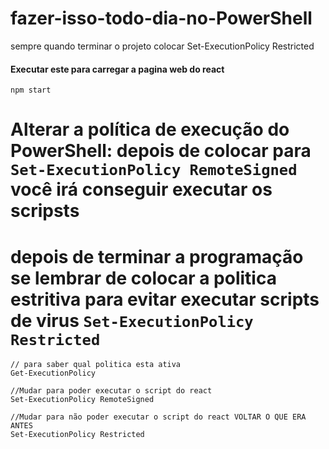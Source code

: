# fazer-isso-todo-dia-no-PowerShell
sempre quando terminar o projeto colocar Set-ExecutionPolicy Restricted

#### Executar este para carregar a pagina web do react 
```
npm start
```

# Alterar a política de execução do PowerShell: depois de colocar para `Set-ExecutionPolicy RemoteSigned` você irá conseguir executar os scripsts
# depois de terminar a programação se lembrar de colocar a politica estritiva para evitar executar scripts de virus `Set-ExecutionPolicy Restricted`
```
// para saber qual politica esta ativa
Get-ExecutionPolicy
```
```
//Mudar para poder executar o script do react
Set-ExecutionPolicy RemoteSigned
```

```
//Mudar para não poder executar o script do react VOLTAR O QUE ERA ANTES
Set-ExecutionPolicy Restricted
```




